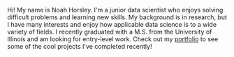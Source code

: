 Hi! My name is Noah Horsley. I'm a junior data scientist who enjoys solving difficult problems and learning new skills. My background is in research, but I have many interests and enjoy how applicable data science is to a wide variety of fields. I recently graduated with a M.S. from the University of Illinois and am looking for entry-level work. Check out my [portfolio](https://github.com/nphorsley59/PORTFOLIO) to see some of the cool projects I've completed recently!

<!--
**nphorsley59/nphorsley59** is a ✨ _special_ ✨ repository because its `README.md` (this file) appears on your GitHub profile.

Here are some ideas to get you started:

- 🔭 I’m currently working on ...
- 🌱 I’m currently learning ...
- 👯 I’m looking to collaborate on ...
- 🤔 I’m looking for help with ...
- 💬 Ask me about ...
- 📫 How to reach me: ...
- 😄 Pronouns: ...
- ⚡ Fun fact: ...
-->
